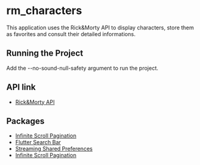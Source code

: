 # rm_characters

This application uses the Rick&Morty API to display characters, store them as favorites and consult their detailed informations.

## Running the Project

Add the --no-sound-null-safety argument to run the project.

## API link

- [Rick&Morty API](https://rickandmortyapi.com/documentation/)

## Packages

- [Infinite Scroll Pagination](https://pub.dev/packages/infinite_scroll_pagination)
- [Flutter Search Bar](https://pub.dev/packages/flutter_search_bar)
- [Streaming Shared Preferences](https://pub.dev/packages/streaming_shared_preferences)
- [Infinite Scroll Pagination](https://pub.dev/packages/infinite_scroll_pagination)

